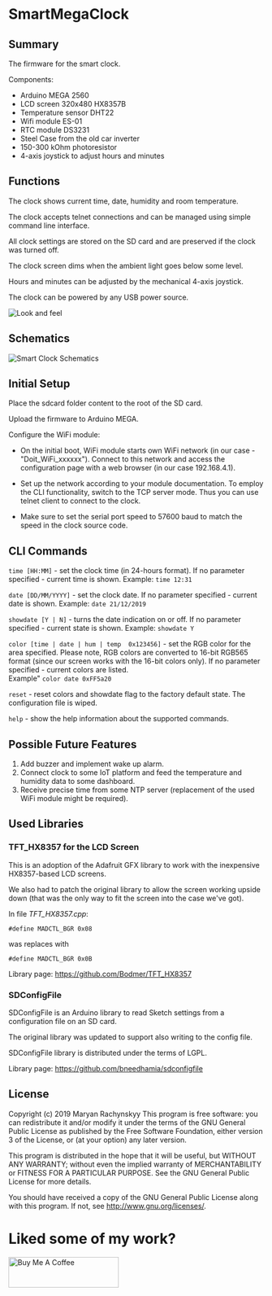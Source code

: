 # SmartMegaClock

## Summary

The firmware for the smart clock.

Components:
 * Arduino MEGA 2560
 * LCD screen 320x480 HX8357B
 * Temperature sensor DHT22
 * Wifi module ES-01
 * RTC module DS3231
 * Steel Case from the old car inverter
 * 150-300 kOhm photoresistor
 * 4-axis joystick to adjust hours and minutes

## Functions

The clock shows current time, date, humidity and room temperature.

The clock accepts telnet connections and can be managed using simple command line interface.

All clock settings are stored on the SD card and are preserved if the clock was turned off.

The clock screen dims when the ambient light goes below some level.

Hours and minutes can be adjusted by the mechanical 4-axis joystick.  

The clock can be powered by any USB power source.

![Look and feel](/schematics/smart_clock.png)

## Schematics

![Smart Clock Schematics](/schematics/smart_clock_schematics.png)

## Initial Setup

Place the sdcard folder content to the root of the SD card.

Upload the firmware to Arduino MEGA.

Configure the WiFi module:
 * On the initial boot, WiFi module starts own WiFi network (in our case - "Doit_WiFi_xxxxxx"). Connect to this network and access the configuration page
with a web browser (in our case 192.168.4.1). 

 * Set up the network according to your module documentation. To employ the CLI functionality, switch to the TCP server mode. Thus you can use telnet client to connect to the clock.

 * Make sure to set the serial port speed to 57600 baud to match the speed in the clock source code.

## CLI Commands <implementation pending>

`time [HH:MM]` - set the clock time (in 24-hours format). If no parameter specified - current time is shown. 
Example: `time 12:31`

`date [DD/MM/YYYY]` - set the clock date. If no parameter specified - current date is shown. 
Example: `date 21/12/2019`

`showdate [Y | N]` - turns the date indication on or off. If no parameter specified - current state is shown.
Example: `showdate Y`

`color [time | date | hum | temp  0x123456]` - set the RGB color for the area specified. Please note, RGB colors are converted to 16-bit RGB565 format (since our screen works with the 16-bit colors only). If no parameter specified - current colors are listed.  
Example" `color date 0xFF5a20`

`reset` - reset colors and showdate flag to the factory default state. The configuration file is wiped.

`help` - show the help information about the supported commands.

## Possible Future Features

1. Add buzzer and implement wake up alarm.
2. Connect clock to some IoT platform and feed the temperature and humidity data to some dashboard.
3. Receive precise time from some NTP server (replacement of the used WiFi module might be required).

## Used Libraries

### TFT_HX8357 for the LCD Screen

This is an adoption of the Adafruit GFX library to work with the inexpensive HX8357-based LCD screens.

We also had to patch the original library to allow the screen working upside down (that was the only way to fit the screen into the case we've got).

In file *TFT_HX8357.cpp*:
 
`#define MADCTL_BGR 0x08`

was replaces with

`#define MADCTL_BGR 0x0B`

Library page: https://github.com/Bodmer/TFT_HX8357

### SDConfigFile

SDConfigFile is an Arduino library to read Sketch settings from a configuration file on an SD card.

The original library was updated to support also writing to the config file.

SDConfigFile library is distributed under the terms of LGPL.

Library page: https://github.com/bneedhamia/sdconfigfile

## License 

Copyright (c) 2019 Maryan Rachynskyy
This program is free software: you can redistribute it and/or modify
it under the terms of the GNU General Public License as published by
the Free Software Foundation, either version 3 of the License, or
(at your option) any later version.

This program is distributed in the hope that it will be useful,
but WITHOUT ANY WARRANTY; without even the implied warranty of
MERCHANTABILITY or FITNESS FOR A PARTICULAR PURPOSE.  See the
GNU General Public License for more details.

You should have received a copy of the GNU General Public License
along with this program.  If not, see http://www.gnu.org/licenses/.

# Liked some of my work?

<a href="https://www.buymeacoffee.com/maryanR" target="_blank"><img src="https://cdn.buymeacoffee.com/buttons/v2/default-yellow.png" alt="Buy Me A Coffee" style="height: 60px !important;width: 217px !important;" ></a>
